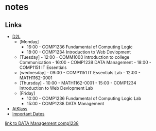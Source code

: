 # notes

## Links
- [D2L](https://learn.georgebrown.ca)
    - [Monday]
      - 16:00 - COMP1236 Fundamental of Computing Logic 
      - 18:00 - COMP1234 Introduction to Web Devlopment
    - [Tuesday]
          - 12:00 - COMM1000 Introduction to college Communication
          - 16:00 - COMP1238 DATA Management
          - 18:00 - COMP1151 IT Essentials
    - [wednesday]
          - 09:00 - COMP1151 IT Essentials Lab
          - 12:00 - MATH1162-0001
    - [Thursday]
          - 10:00 - MATH1162-0001
          - 15:00 - COMP1234 Introduction to Web Devlopment Lab
    - [Friday]
         - 10:00 - COMP1236 Fundamental of Computing Logic Lab
         - 15:00 - COMP1238 DATA Management 
- [AtKlass](https://app.atklass.com)
- [Important Dates](https://www.georgebrown.ca/current-students/important-dates?term=27246&category=131)
  
[link to DATA Management comp1238](comp1238)
